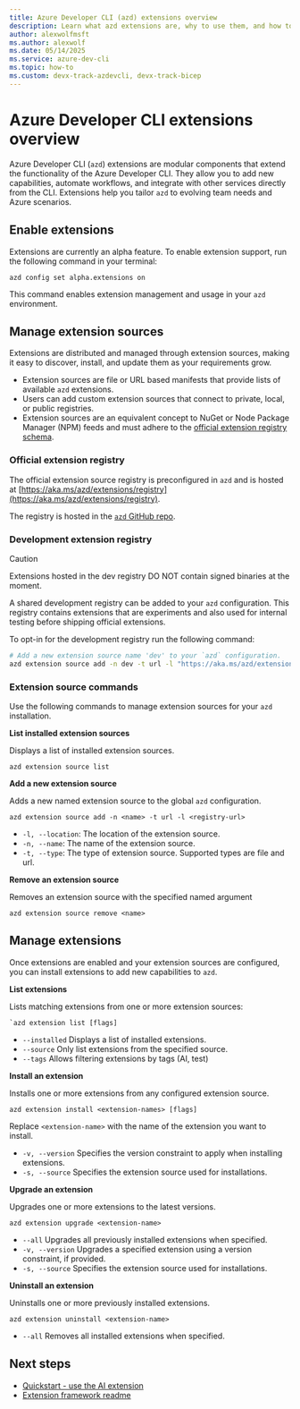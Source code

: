 ```yaml
---
title: Azure Developer CLI (azd) extensions overview
description: Learn what azd extensions are, why to use them, and how to enable, manage, and install extensions in the Azure Developer CLI.
author: alexwolfmsft
ms.author: alexwolf
ms.date: 05/14/2025
ms.service: azure-dev-cli
ms.topic: how-to
ms.custom: devx-track-azdevcli, devx-track-bicep
---
```


# Azure Developer CLI extensions overview

Azure Developer CLI (`azd`) extensions are modular components that extend the functionality of the Azure Developer CLI. They allow you to add new capabilities, automate workflows, and integrate with other services directly from the CLI. Extensions help you tailor `azd` to evolving team needs and Azure scenarios.

## Enable extensions

Extensions are currently an alpha feature. To enable extension support, run the following command in your terminal:

```azdeveloper
azd config set alpha.extensions on
```

This command enables extension management and usage in your `azd` environment.

## Manage extension sources

Extensions are distributed and managed through extension sources, making it easy to discover, install, and update them as your requirements grow.

- Extension sources are file or URL based manifests that provide lists of available `azd` extensions.
- Users can add custom extension sources that connect to private, local, or public registries.
- Extension sources are an equivalent concept to NuGet or Node Package Manager (NPM) feeds and must adhere to the [official extension registry schema](https://github.com/Azure/azure-dev/blob/main/cli/azd/extensions/registry.schema.json).

### Official extension registry

The official extension source registry is preconfigured in `azd` and is hosted at [https://aka.ms/azd/extensions/registry](https://aka.ms/azd/extensions/registry).

The registry is hosted in the [`azd` GitHub repo](https://github.com/Azure/azure-dev/blob/main/cli/azd/extensions/registry.json).

### Development extension registry

> [!CAUTION]
> Extensions hosted in the dev registry DO NOT contain signed binaries at the moment.

A shared development registry can be added to your `azd` configuration. This registry contains extensions that are experiments and also used for internal testing before shipping official extensions.

To opt-in for the development registry run the following command:

```bash
# Add a new extension source name 'dev' to your `azd` configuration.
azd extension source add -n dev -t url -l "https://aka.ms/azd/extensions/registry/dev"
```

### Extension source commands

Use the following commands to manage extension sources for your `azd` installation.

**List installed extension sources**

Displays a list of installed extension sources.

```azdeveloper
azd extension source list
```

**Add a new extension source**

Adds a new named extension source to the global `azd` configuration.

```azdeveloper
azd extension source add -n <name> -t url -l <registry-url>
```

- `-l, --location`: The location of the extension source.
- `-n, --name`: The name of the extension source.
- `-t, --type`: The type of extension source. Supported types are file and url.

**Remove an extension source**

Removes an extension source with the specified named argument

```azdeveloper
azd extension source remove <name>
```

## Manage extensions

Once extensions are enabled and your extension sources are configured, you can install extensions to add new capabilities to `azd`.

**List extensions**

Lists matching extensions from one or more extension sources:

```azdeveloper
`azd extension list [flags]
```

- `--installed` Displays a list of installed extensions.
- `--source` Only list extensions from the specified source.
- `--tags` Allows filtering extensions by tags (AI, test)

**Install an extension**

Installs one or more extensions from any configured extension source.

```azdeveloper
azd extension install <extension-names> [flags]
```

Replace `<extension-name>` with the name of the extension you want to install.

- `-v, --version` Specifies the version constraint to apply when installing extensions.
- `-s, --source` Specifies the extension source used for installations.

**Upgrade an extension**

Upgrades one or more extensions to the latest versions.

```azdeveloper
azd extension upgrade <extension-name>
```

- `--all` Upgrades all previously installed extensions when specified.
- `-v, --version` Upgrades a specified extension using a version constraint, if provided.
- `-s, --source` Specifies the extension source used for installations.

**Uninstall an extension**

Uninstalls one or more previously installed extensions.

```azdeveloper
azd extension uninstall <extension-name>
```

- `--all` Removes all installed extensions when specified.

## Next steps

- [Quickstart - use the AI extension](quickstart-ai-extension.md)
- [Extension framework readme](https://github.com/Azure/azure-dev/blob/main/cli/azd/docs/extension-framework.md)
